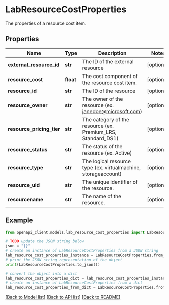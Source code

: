 # LabResourceCostProperties

The properties of a resource cost item.

## Properties

Name | Type | Description | Notes
------------ | ------------- | ------------- | -------------
**external_resource_id** | **str** | The ID of the external resource | [optional] 
**resource_cost** | **float** | The cost component of the resource cost item. | [optional] 
**resource_id** | **str** | The ID of the resource | [optional] 
**resource_owner** | **str** | The owner of the resource (ex. janedoe@microsoft.com) | [optional] 
**resource_pricing_tier** | **str** | The category of the resource (ex. Premium_LRS, Standard_DS1) | [optional] 
**resource_status** | **str** | The status of the resource (ex. Active) | [optional] 
**resource_type** | **str** | The logical resource type (ex. virtualmachine, storageaccount) | [optional] 
**resource_uid** | **str** | The unique identifier of the resource. | [optional] 
**resourcename** | **str** | The name of the resource. | [optional] 

## Example

```python
from openapi_client.models.lab_resource_cost_properties import LabResourceCostProperties

# TODO update the JSON string below
json = "{}"
# create an instance of LabResourceCostProperties from a JSON string
lab_resource_cost_properties_instance = LabResourceCostProperties.from_json(json)
# print the JSON string representation of the object
print(LabResourceCostProperties.to_json())

# convert the object into a dict
lab_resource_cost_properties_dict = lab_resource_cost_properties_instance.to_dict()
# create an instance of LabResourceCostProperties from a dict
lab_resource_cost_properties_from_dict = LabResourceCostProperties.from_dict(lab_resource_cost_properties_dict)
```
[[Back to Model list]](../README.md#documentation-for-models) [[Back to API list]](../README.md#documentation-for-api-endpoints) [[Back to README]](../README.md)


